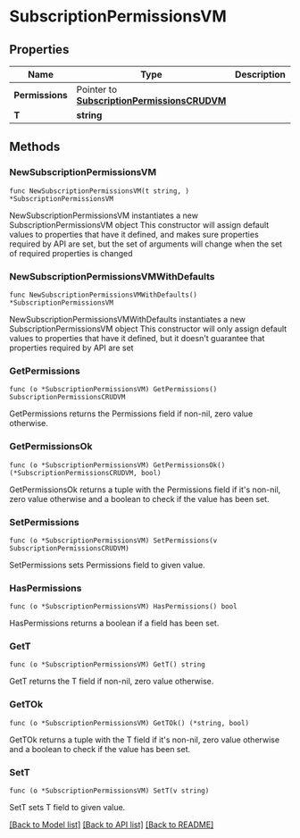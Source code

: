 # SubscriptionPermissionsVM

## Properties

Name | Type | Description | Notes
------------ | ------------- | ------------- | -------------
**Permissions** | Pointer to [**SubscriptionPermissionsCRUDVM**](SubscriptionPermissionsCRUDVM.md) |  | [optional] 
**T** | **string** |  | 

## Methods

### NewSubscriptionPermissionsVM

`func NewSubscriptionPermissionsVM(t string, ) *SubscriptionPermissionsVM`

NewSubscriptionPermissionsVM instantiates a new SubscriptionPermissionsVM object
This constructor will assign default values to properties that have it defined,
and makes sure properties required by API are set, but the set of arguments
will change when the set of required properties is changed

### NewSubscriptionPermissionsVMWithDefaults

`func NewSubscriptionPermissionsVMWithDefaults() *SubscriptionPermissionsVM`

NewSubscriptionPermissionsVMWithDefaults instantiates a new SubscriptionPermissionsVM object
This constructor will only assign default values to properties that have it defined,
but it doesn't guarantee that properties required by API are set

### GetPermissions

`func (o *SubscriptionPermissionsVM) GetPermissions() SubscriptionPermissionsCRUDVM`

GetPermissions returns the Permissions field if non-nil, zero value otherwise.

### GetPermissionsOk

`func (o *SubscriptionPermissionsVM) GetPermissionsOk() (*SubscriptionPermissionsCRUDVM, bool)`

GetPermissionsOk returns a tuple with the Permissions field if it's non-nil, zero value otherwise
and a boolean to check if the value has been set.

### SetPermissions

`func (o *SubscriptionPermissionsVM) SetPermissions(v SubscriptionPermissionsCRUDVM)`

SetPermissions sets Permissions field to given value.

### HasPermissions

`func (o *SubscriptionPermissionsVM) HasPermissions() bool`

HasPermissions returns a boolean if a field has been set.

### GetT

`func (o *SubscriptionPermissionsVM) GetT() string`

GetT returns the T field if non-nil, zero value otherwise.

### GetTOk

`func (o *SubscriptionPermissionsVM) GetTOk() (*string, bool)`

GetTOk returns a tuple with the T field if it's non-nil, zero value otherwise
and a boolean to check if the value has been set.

### SetT

`func (o *SubscriptionPermissionsVM) SetT(v string)`

SetT sets T field to given value.



[[Back to Model list]](../README.md#documentation-for-models) [[Back to API list]](../README.md#documentation-for-api-endpoints) [[Back to README]](../README.md)


